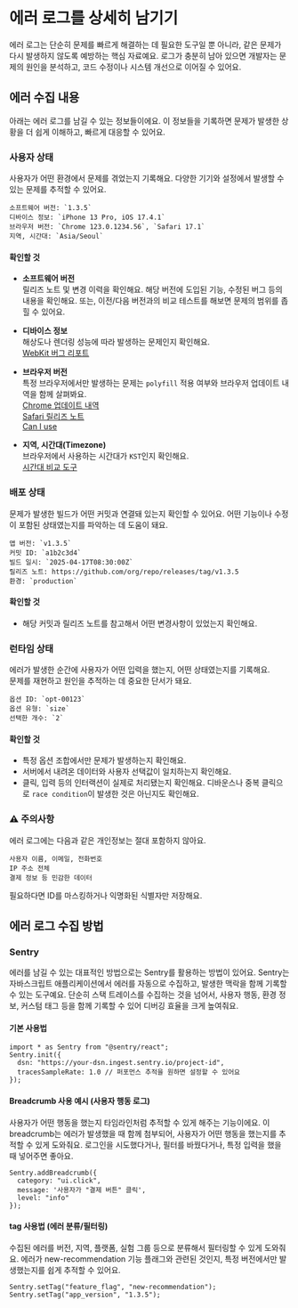# 에러 로그를 상세히 남기기

에러 로그는 단순히 문제를 빠르게 해결하는 데 필요한 도구일 뿐 아니라, 같은 문제가 다시 발생하지 않도록 예방하는 핵심 자료예요. 로그가 충분히 남아 있으면 개발자는 문제의 원인을 분석하고, 코드 수정이나 시스템 개선으로 이어질 수 있어요.

## 에러 수집 내용
아래는 에러 로그를 남길 수 있는 정보들이에요. 이 정보들을 기록하면 문제가 발생한 상황을 더 쉽게 이해하고, 빠르게 대응할 수 있어요.

### 사용자 상태

사용자가 어떤 환경에서 문제를 겪었는지 기록해요. 다양한 기기와 설정에서 발생할 수 있는 문제를 추적할 수 있어요.

```
소프트웨어 버전: `1.3.5`
디바이스 정보: `iPhone 13 Pro, iOS 17.4.1`
브라우저 버전: `Chrome 123.0.1234.56`, `Safari 17.1`
지역, 시간대: `Asia/Seoul`
```

#### 확인할 것

- **소프트웨어 버전**  
  릴리즈 노트 및 변경 이력을 확인해요. 해당 버전에 도입된 기능, 수정된 버그 등의 내용을 확인해요. 또는, 이전/다음 버전과의 비교 테스트를 해보면 문제의 범위를 좁힐 수 있어요.

- **디바이스 정보**  
  해상도나 렌더링 성능에 따라 발생하는 문제인지 확인해요.  
  [WebKit 버그 리포트](https://bugs.webkit.org/)

- **브라우저 버전**  
  특정 브라우저에서만 발생하는 문제는 `polyfill` 적용 여부와 브라우저 업데이트 내역을 함께 살펴봐요.  
  [Chrome 업데이트 내역](https://chromereleases.googleblog.com/)  
  [Safari 릴리즈 노트](https://developer.apple.com/documentation/safari-release-notes/)  
  [Can I use](https://caniuse.com/)

- **지역, 시간대(Timezone)**  
  브라우저에서 사용하는 시간대가 `KST`인지 확인해요.  
  [시간대 비교 도구](https://www.timeanddate.com/worldclock/converter.html?iso=20250418T180000&p1=235&p2=250)

### 배포 상태

문제가 발생한 빌드가 어떤 커밋과 연결돼 있는지 확인할 수 있어요. 어떤 기능이나 수정이 포함된 상태였는지를 파악하는 데 도움이 돼요.

```
앱 버전: `v1.3.5`
커밋 ID: `a1b2c3d4`
빌드 일시: `2025-04-17T08:30:00Z`
릴리즈 노트: https://github.com/org/repo/releases/tag/v1.3.5
환경: `production`
```

#### 확인할 것

- 해당 커밋과 릴리즈 노트를 참고해서 어떤 변경사항이 있었는지 확인해요.

### 런타임 상태

에러가 발생한 순간에 사용자가 어떤 입력을 했는지, 어떤 상태였는지를 기록해요.  
문제를 재현하고 원인을 추적하는 데 중요한 단서가 돼요.

```
옵션 ID: `opt-00123`
옵션 유형: `size`
선택한 개수: `2`
```

#### 확인할 것

- 특정 옵션 조합에서만 문제가 발생하는지 확인해요.
- 서버에서 내려온 데이터와 사용자 선택값이 일치하는지 확인해요.
- 클릭, 입력 등의 인터랙션이 실제로 처리됐는지 확인해요. 디바운스나 중복 클릭으로 `race condition`이 발생한 것은 아닌지도 확인해요.

### ⚠️ 주의사항

에러 로그에는 다음과 같은 개인정보는 절대 포함하지 않아요.

```
사용자 이름, 이메일, 전화번호
IP 주소 전체
결제 정보 등 민감한 데이터
```

필요하다면 ID를 마스킹하거나 익명화된 식별자만 저장해요.

## 에러 로그 수집 방법

### Sentry

에러를 남길 수 있는 대표적인 방법으로는 Sentry를 활용하는 방법이 있어요. Sentry는 자바스크립트 애플리케이션에서 에러를 자동으로 수집하고, 발생한 맥락을 함께 기록할 수 있는 도구예요. 단순히 스택 트레이스를 수집하는 것을 넘어서, 사용자 행동, 환경 정보, 커스텀 태그 등을 함께 기록할 수 있어 디버깅 효율을 크게 높여줘요.

#### 기본 사용법

```tsx
import * as Sentry from "@sentry/react";
Sentry.init({
  dsn: "https://your-dsn.ingest.sentry.io/project-id",
  tracesSampleRate: 1.0 // 퍼포먼스 추적을 원하면 설정할 수 있어요
});
```

#### Breadcrumb 사용 예시 (사용자 행동 로그)

사용자가 어떤 행동을 했는지 타임라인처럼 추적할 수 있게 해주는 기능이에요. 이 breadcrumb는 에러가 발생했을 때 함께 첨부되어, 사용자가 어떤 행동을 했는지를 추적할 수 있게 도와줘요. 로그인을 시도했다거나, 필터를 바꿨다거나, 특정 입력을 했을 때 넣어주면 좋아요.

```tsx
Sentry.addBreadcrumb({
  category: "ui.click",
  message: '사용자가 "결제 버튼" 클릭',
  level: "info"
});
```

#### tag 사용법 (에러 분류/필터링)

수집된 에러를 버전, 지역, 플랫폼, 실험 그룹 등으로 분류해서 필터링할 수 있게 도와줘요. 에러가 new-recommendation 기능 플래그와 관련된 것인지, 특정 버전에서만 발생했는지를 쉽게 추적할 수 있어요.

```tsx
Sentry.setTag("feature_flag", "new-recommendation");
Sentry.setTag("app_version", "1.3.5");
```
